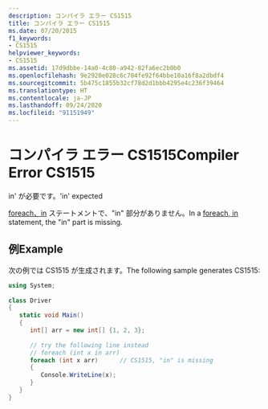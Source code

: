 ```yaml
---
description: コンパイラ エラー CS1515
title: コンパイラ エラー CS1515
ms.date: 07/20/2015
f1_keywords:
- CS1515
helpviewer_keywords:
- CS1515
ms.assetid: 17d9dbbe-14a0-4c80-a942-82fa6ec2b0b0
ms.openlocfilehash: 9e2920e028c6c704fe92f64bbe10a16f8a2dbdf4
ms.sourcegitcommit: 5b475c1855b32cf78d2d1bbb4295e4c236f39464
ms.translationtype: HT
ms.contentlocale: ja-JP
ms.lasthandoff: 09/24/2020
ms.locfileid: "91151949"
---
```

# <a name="compiler-error-cs1515"></a><span data-ttu-id="677ea-103">コンパイラ エラー CS1515</span><span class="sxs-lookup"><span data-stu-id="677ea-103">Compiler Error CS1515</span></span>

<span data-ttu-id="677ea-104">in' が必要です。</span><span class="sxs-lookup"><span data-stu-id="677ea-104">'in' expected</span></span>  
  
 <span data-ttu-id="677ea-105">[foreach、in](../language-reference/keywords/foreach-in.md) ステートメントで、"in" 部分がありません。</span><span class="sxs-lookup"><span data-stu-id="677ea-105">In a [foreach, in](../language-reference/keywords/foreach-in.md) statement, the "in" part is missing.</span></span>  
  
## <a name="example"></a><span data-ttu-id="677ea-106">例</span><span class="sxs-lookup"><span data-stu-id="677ea-106">Example</span></span>  

 <span data-ttu-id="677ea-107">次の例では CS1515 が生成されます。</span><span class="sxs-lookup"><span data-stu-id="677ea-107">The following sample generates CS1515:</span></span>  
  
```csharp
using System;  
  
class Driver  
{  
   static void Main()  
   {  
      int[] arr = new int[] {1, 2, 3};  
  
      // try the following line instead  
      // foreach (int x in arr)  
      foreach (int x arr)      // CS1515, "in" is missing  
      {  
         Console.WriteLine(x);  
      }  
   }  
}  
```
